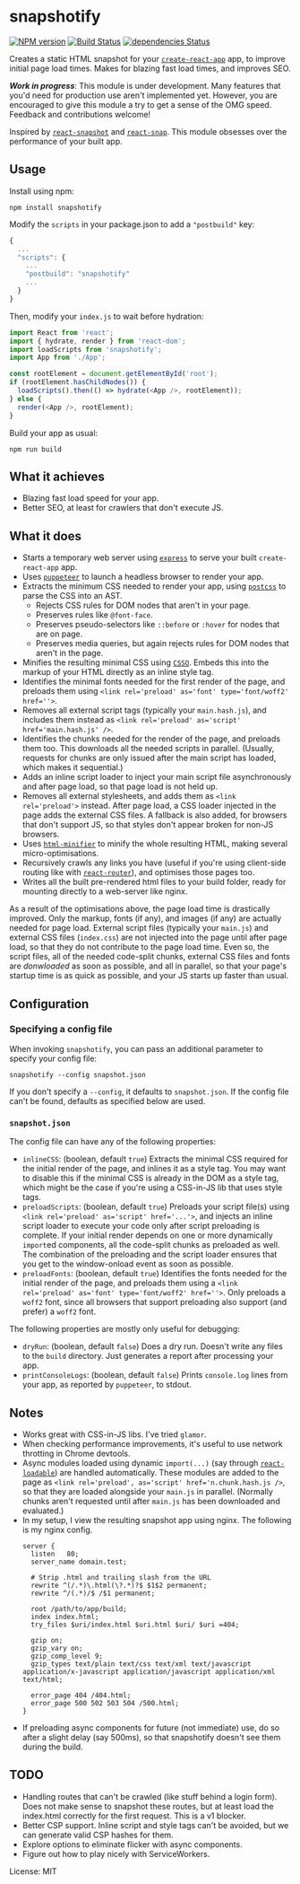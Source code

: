 snapshotify
===
[![NPM version](https://img.shields.io/npm/v/snapshotify.svg)](https://www.npmjs.com/package/snapshotify)
[![Build Status](https://travis-ci.org/errorception/snapshotify.svg?branch=master)](https://travis-ci.org/errorception/snapshotify)
[![dependencies Status](https://img.shields.io/david/errorception/snapshotify.svg)](https://david-dm.org/errorception/snapshotify)


Creates a static HTML snapshot for your [`create-react-app`](https://github.com/facebookincubator/create-react-app) app, to improve initial page load times. Makes for blazing fast load times, and improves SEO.

***Work in progress***: This module is under development. Many features that you'd need for production use aren't implemented yet. However, you are encouraged to give this module a try to get a sense of the OMG speed. Feedback and contributions welcome!

Inspired by [`react-snapshot`](https://github.com/geelen/react-snapshot) and [`react-snap`](https://github.com/stereobooster/react-snap). This module obsesses over the performance of your built app.

Usage
---
Install using npm:
```
npm install snapshotify
```

Modify the `scripts` in your package.json to add a `"postbuild"` key:
```js
{
  ...
  "scripts": {
    ...
    "postbuild": "snapshotify"
    ...
  }
}
```

Then, modify your `index.js` to wait before hydration:
```js
import React from 'react';
import { hydrate, render } from 'react-dom';
import loadScripts from 'snapshotify';
import App from './App';

const rootElement = document.getElementById('root');
if (rootElement.hasChildNodes()) {
  loadScripts().then(() => hydrate(<App />, rootElement));
} else {
  render(<App />, rootElement);
}
```

Build your app as usual:
```
npm run build
```

What it achieves
---
* Blazing fast load speed for your app.
* Better SEO, at least for crawlers that don't execute JS.


What it does
---

* Starts a temporary web server using [`express`](https://expressjs.com/) to serve your built `create-react-app` app.
* Uses [`puppeteer`](https://github.com/GoogleChrome/puppeteer) to launch a headless browser to render your app.
* Extracts the minimum CSS needed to render your app, using [`postcss`](http://postcss.org/) to parse the CSS into an AST.
  - Rejects CSS rules for DOM nodes that aren't in your page.
  - Preserves rules like `@font-face`.
  - Preserves pseudo-selectors like `::before` or `:hover` for nodes that are on page.
  - Preserves media queries, but again rejects rules for DOM nodes that aren't in the page.
* Minifies the resulting minimal CSS using [`CSSO`](https://github.com/css/csso). Embeds this into the markup of your HTML directly as an inline style tag.
* Identifies the minimal fonts needed for the first render of the page, and preloads them using `<link rel='preload' as='font' type='font/woff2' href=''>`.
* Removes all external script tags (typically your `main.hash.js`), and includes them instead as `<link rel='preload' as='script' href='main.hash.js' />`.
* Identifies the chunks needed for the render of the page, and preloads them too. This downloads all the needed scripts in parallel. (Usually, requests for chunks are only issued after the main script has loaded, which makes it sequential.)
* Adds an inline script loader to inject your main script file asynchronously and after page load, so that page load is not held up.
* Removes all external stylesheets, and adds them as `<link rel='preload'>` instead. After page load, a CSS loader injected in the page adds the external CSS files. A fallback is also added, for browsers that don't support JS, so that styles don't appear broken for non-JS browsers.
* Uses [`html-minifier`](https://github.com/kangax/html-minifier) to minify the whole resulting HTML, making several micro-optimisations.
* Recursively crawls any links you have (useful if you're using client-side routing like with [`react-router`](https://github.com/ReactTraining/react-router)), and optimises those pages too.
* Writes all the built pre-rendered html files to your build folder, ready for mounting directly to a web-server like nginx.

As a result of the optimisations above, the page load time is drastically improved. Only the markup, fonts (if any), and images (if any) are actually needed for page load. External script files (typically your `main.js`) and external CSS files (`index.css`) are not injected into the page until after page load, so that they do not contribute to the page load time. Even so, the script files, all of the needed code-split chunks, external CSS files and fonts are *donwloaded* as soon as possible, and all in parallel, so that your page's startup time is as quick as possible, and your JS starts up faster than usual.

Configuration
---

### Specifying a config file
When invoking `snapshotify`, you can pass an additional parameter to specify your config file:
```
snapshotify --config snapshot.json
```
If you don't specify a `--config`, it defaults to `snapshot.json`. If the config file can't be found, defaults as specified below are used.

### `snapshot.json`
The config file can have any of the following properties:

* `inlineCSS`: (boolean, default `true`) Extracts the minimal CSS required for the initial render of the page, and inlines it as a style tag. You may want to disable this if the minimal CSS is already in the DOM as a style tag, which might be the case if you're using a CSS-in-JS lib that uses style tags.
* `preloadScripts`: (boolean, default `true`) Preloads your script file(s) using `<link rel='preload' as='script' href='...'>`, and injects an inline script loader to execute your code only after script preloading is complete. If your initial render depends on one or more dynamically `import`ed components, all the code-split chunks as preloaded as well. The combination of the preloading and the script loader ensures that you get to the window-onload event as soon as possible.
* `preloadFonts`: (boolean, default `true`) Identifies the fonts needed for the initial render of the page, and preloads them using a `<link rel='preload' as='font' type='font/woff2' href=''>`. Only preloads a `woff2` font, since all browsers that support preloading also support (and prefer) a `woff2` font.

The following properties are mostly only useful for debugging:
* `dryRun`: (boolean, default `false`) Does a dry run. Doesn't write any files to the `build` directory. Just generates a report after processing your app.
* `printConsoleLogs`: (boolean, default `false`) Prints `console.log` lines from your app, as reported by `puppeteer`, to stdout.

Notes
---
* Works great with CSS-in-JS libs. I've tried `glamor`.
* When checking performance improvements, it's useful to use network throtting in Chrome devtools.
* Async modules loaded using dynamic `import(...)` (say through [`react-loadable`](https://github.com/thejameskyle/react-loadable)) are handled automatically. These modules are added to the page as `<link rel='preload', as='script' href='n.chunk.hash.js />`, so that they are loaded alongside your `main.js` in parallel. (Normally chunks aren't requested until after `main.js` has been downloaded and evaluated.)
* In my setup, I view the resulting snapshot app using nginx. The following is my nginx config.
  ```nginx
  server {
    listen   80;
    server_name domain.test;

    # Strip .html and trailing slash from the URL
    rewrite ^(/.*)\.html(\?.*)?$ $1$2 permanent;
    rewrite ^/(.*)/$ /$1 permanent;

    root /path/to/app/build;
    index index.html;
    try_files $uri/index.html $uri.html $uri/ $uri =404;

    gzip on;
    gzip_vary on;
    gzip_comp_level 9;
    gzip_types text/plain text/css text/xml text/javascript application/x-javascript application/javascript application/xml text/html;

    error_page 404 /404.html;
    error_page 500 502 503 504 /500.html;
  }

  ```
* If preloading async components for future (not immediate) use, do so after a slight delay (say 500ms), so that snapshotify doesn't see them during the build.


TODO
---
* Handling routes that can't be crawled (like stuff behind a login form). Does not make sense to snapshot these routes, but at least load the index.html correctly for the first request. This is a v1 blocker.
* Better CSP support. Inline script and style tags can't be avoided, but we can generate valid CSP hashes for them.
* Explore options to eliminate flicker with async components.
* Figure out how to play nicely with ServiceWorkers.

License: MIT